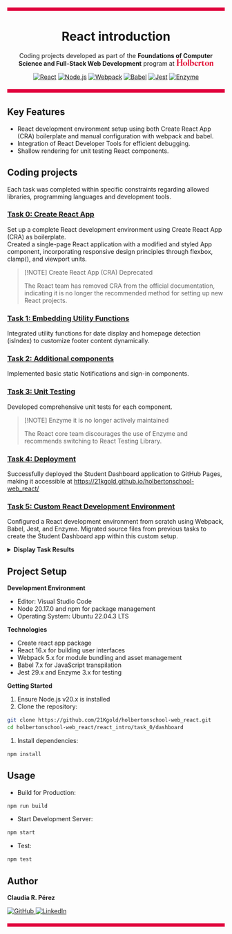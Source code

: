 ![](./images/barra2.png)

<h1 align="center">React introduction</h1>

<p align="center">
  Coding projects developed as part of the 
  <strong>Foundations of Computer Science and Full-Stack Web Development</strong> program at  
  <a href="https://www.holbertonschool.com/">
    <img src="./images/holberton school cherry logo.png" alt="Holberton School" height="15">
  </a>
</p>
<div align="center">

[![React](https://img.shields.io/badge/React-16.9-1e145f.svg)](https://react.dev)
[![Node.js](https://img.shields.io/badge/Node.js-14.x-e1003c.svg)](https://nodejs.org/)
[![Webpack](https://img.shields.io/badge/Webpack-4.x-8dd6f9.svg)](https://webpack.js.org/)
[![Babel](https://img.shields.io/badge/Babel-7.x-8e89af.svg)](https://babeljs.io/)
[![Jest](https://img.shields.io/badge/Jest-29.x-2f878c.svg)](https://jestjs.io/)
[![Enzyme](https://img.shields.io/badge/Enzyme-3.x-d2d0df.svg)](https://enzymejs.github.io/enzyme/)
</div>

﻿![](./images/barra2.png)

## Key Features
* React development environment setup using both Create React App (CRA) boilerplate and manual configuration with webpack and babel.
* Integration of React Developer Tools for efficient debugging.
* Shallow rendering for unit testing React components.

## Coding projects
Each task was completed within specific constraints regarding allowed libraries, programming languages and development tools.<br>

### [Task 0: Create React App](./task_0/dashboard/)
Set up a complete React development environment using Create React App (CRA) as boilerplate.<br>
Created a single-page React application with a modified and styled App component, incorporating responsive design principles through flexbox, clamp(), and viewport units.
> [!NOTE] Create React App (CRA) Deprecated
>
> The React team has removed CRA from the official documentation, indicating it is no longer the recommended method for setting up new React projects.

### [Task 1: Embedding Utility Functions](./task_1/dashboard/)
Integrated utility functions for date display and homepage detection (isIndex) to customize footer content dynamically.
### [Task 2: Additional components](./task_2/dashboard/)
Implemented basic static Notifications and sign-in components.
### [Task 3: Unit Testing](./task_3/dashboard/)
Developed comprehensive unit tests for each component.

> [!NOTE] Enzyme it is no longer actively maintained
> 
> The React core team discourages the use of Enzyme and recommends switching to React Testing Library.

### [Task 4: Deployment](./task_4/dashboard/)
Successfully deployed the Student Dashboard application to GitHub Pages, making it accessible at https://21kgold.github.io/holbertonschool-web_react/

### [Task 5: Custom React Development Environment](./task_5/dashboard/)
Configured a React development environment from scratch using Webpack, Babel, Jest, and Enzyme. Migrated source files from previous tasks to create the Student Dashboard app within this custom setup.

<details><summary><b>Display Task Results</b></summary>

### Task 0
<p align="center">
  <img src="./images/task_0.png" alt="Image Description" width="400" />
</p>
<p align="center"><em>Development Server terminal of Task 0</em></p>

### Task 1
![Responsive Demo](./images/demo_task_1.gif)
<p align="center"><em>Responsive design of Task 1</em></p>

<p align="center">
  <img src="./images/task_1.png" alt="Image Description" width="800" />
</p>
<p align="center"><em>Development Server render of Task 1 using the React browser extension</em></p>

### Task 2
<p align="center">
  <img src="./images/task_2.png" alt="Image Description" width="800" />
</p>
<p align="center"><em>Development Server render of Task 2</em></p>

### Task 3
<p align="center">
  <img src="./images/task_3.png" alt="Image Description" width="400" />
</p>
<p align="center"><em>Development Server terminal of Task 3</em></p>

### Task 5
<p align="center">
  <img src="./images/task_5.png" alt="Image Description" width="800" />
</p>
<p align="center"><em>Development Server render of Task 5</em></p>
</details>

## Project Setup
**Development Environment**
* Editor: Visual Studio Code
* Node 20.17.0 and npm for package management
* Operating System: Ubuntu 22.04.3 LTS<br>

**Technologies**
- Create react app package
- React 16.x for building user interfaces
- Webpack 5.x for module bundling and asset management
- Babel 7.x for JavaScript transpilation
- Jest 29.x and Enzyme 3.x for testing

**Getting Started**
1. Ensure Node.js v20.x is installed
2. Clone the repository:
``` bash
git clone https://github.com/21Kgold/holbertonschool-web_react.git
cd holbertonschool-web_react/react_intro/task_0/dashboard
```
1. Install dependencies:
``` bash
npm install
```
## Usage
* Build for Production:
``` bash
npm run build
```
* Start Development Server:
``` bash
npm start
```
* Test:
``` bash
npm test
```

## Author
<p><strong>Claudia R. Pérez</strong></p>
<p>
  <a href="https://github.com/21Kgold">
    <img src="https://img.shields.io/badge/GitHub_Profile-24292e?style=flat-square&logo=github&logoColor=white" alt="GitHub">
  </a>
  <a href="https://linkedin.com/in/claudia-tech">
    <img src="https://img.shields.io/badge/LinkedIn-0077B5?style=flat-square&logo=linkedin&logoColor=white" alt="LinkedIn">
  </a>
</p>

﻿![](./images/barra2.png)